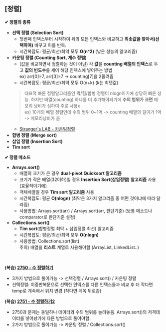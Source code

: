 ## [정렬]
**✔ 정렬의 종류** 
- **선택 정렬 (Selection Sort)**
  - 첫번째 인덱스부터 시작하여 뒤의 모든 인덱스와 비교하고 **최솟값을 찾아서(선택하여)** 바꾸고 이를 반복.
  - 시간복잡도: 평균/최선/최악 모두 **O(n^2)** (낮은 성능의 알고리즘)
- **카운팅 정렬 (Counting Sort, 계수 정렬)**
  - (값을 비교하면서 정렬하는 것이 아닌) 각 **값**을 **counting 배열의 인덱스**로 두고 **값의 빈도수**를 세어 해당 인덱스에 넣어주는 방법  
    ex) arr[0]=7, arr[3]=7 -> counting[7]을 2올려줌
  - 시간복잡도: 평균/최선/최악 모두 O(n+k)  (k는 최댓값)
   > 대표적 빠른 정렬알고리즘인 퀵/힙/합병 정렬이 nlogn이기에 상당히 빠른 성능. 하지만 배열(counting) 하나를 더 추가해야되기에 **수의 범위가 크면** 메모리 낭비가 심하여 주로 사용x  
   > ex) 10개의 배열 정렬인데 수의 범위 0~1억 -> counting 배열의 길이가 1억 -> 메모리낭비가 큼
  - [Stranger's LAB - 카운팅정렬](https://st-lab.tistory.com/104)
- **합병 정렬 (Merge sort)**
- **삽입 정렬 (Insertion Sort)**
- **Tim sort**

**✔ 정렬 메소드**   
- **Arrays.sort()**
  - 배열의 크기가 큰 경우 **dual-pivot Quicksort 알고리즘**
  - 크기가 작은 배열(32이하)일 경우 **Insertion Sort(삽입정렬) 알고리즘** 사용 (효율적이기에)
  - 객체배열일 경우 **Tim sort 알고리즘** 사용
  - 시간복잡도: 평균 **O(nlogn)** (최악은 3가지 알고리즘 중 어떤 것이냐에 따라 달라짐) 
  - 사용방법: Arrays.sort(arr) / Arrays.sort(arr, 판단기준) (보통 메소드나 comparator로 판단기준 설정)
- **Collections.sort()**
  - **Tim sort**(합병정렬 최악 + 삽입정렬 최선) 알고리즘 
  - 시간복잡도: 평균/최선/최악 모두 **O(nlogn)**
  - 사용방법: Collections.sort(list)   
    주의) 배열을 **리스트** 계열로 사용해야함 (ArrayList, LinkedList..) 
</br>

**(복습) [2750 - 수 정렬하기](https://www.acmicpc.net/problem/2750)**      
- 3가지 방법으로 풀이가능 -> 선택정렬 / Arrays.sort() / 카운팅 정렬
- 선택정렬: 이중반복문으로 선택한 인덱스를 다른 인덱스들과 비교 후 더 작다면 temp로 계속해서 위치 변경 (작다면 계쏙 뒤로감)  

**(복습) [2751 - 수 정렬하기2](https://www.acmicpc.net/problem/2751)**      
- 2750과 문제는 동일하나 데이터와 수의 범위를 늘려놓음. Arrays.sort()의 저격데이터를 넣어놨기에 다른 방법으로 풀어야함. 
- 2가지 방법으로 풀이가능 -> 카운팅 정렬 / Collections.sort()
